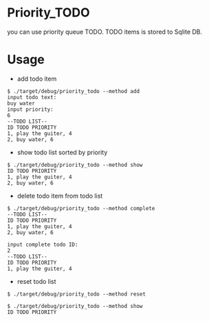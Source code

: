 # Priority_TODO

you can use priority queue TODO.
TODO items is stored to Sqlite DB.


# Usage
- add todo item
```
$ ./target/debug/priority_todo --method add
input todo text:
buy water
input priority:
6
--TODO LIST--
ID TODO PRIORITY
1, play the guiter, 4
2, buy water, 6
```
- show todo list sorted by priority
```
$ ./target/debug/priority_todo --method show
ID TODO PRIORITY
1, play the guiter, 4
2, buy water, 6
```

- delete todo item from todo list
```
$ ./target/debug/priority_todo --method complete
--TODO LIST--
ID TODO PRIORITY
1, play the guiter, 4
2, buy water, 6

input complete todo ID:
2
--TODO LIST--
ID TODO PRIORITY
1, play the guiter, 4
```

- reset todo list
```
$ ./target/debug/priority_todo --method reset

$ ./target/debug/priority_todo --method show
ID TODO PRIORITY
```
